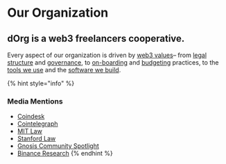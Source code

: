 # Our Organization

## dOrg is a web3 freelancers cooperative.

Every aspect of our organization is driven by [web3 values](values-and-operating-principles.md)– from [legal structure](ownership-and-governance.md) and [governance](understanding-rep.md), to [on-boarding](../getting-started/bounties.md) and [budgeting](../getting-started/budget-blocks.md) practices, to the [tools we use](../working-together/tool-stack.md) and the [software we build](https://github.com/dOrgTech).

{% hint style="info" %}
### Media Mentions

* [Coindesk](https://www.coindesk.com/dorg-founders-have-created-the-first-limited-liability-dao)
* [Cointelegraph](https://cointelegraph.com/news/dorg-llc-purports-to-be-first-legally-valid-dao-under-us-law)
* [MIT Law](http://law.mit.edu/bbllc)
* [Stanford Law](https://law.stanford.edu/2019/06/12/money/)
* [Gnosis Community Spotlight](https://blog.gnosis.pm/geco-community-spotlight-fd7ee4b8c8a4)
* [Binance Research](https://research.binance.com/analysis/dao-theory)
{% endhint %}


